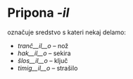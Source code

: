 # Pripona *-il*

označuje sredstvo s kateri nekaj delamo:

- *tranĉ__il__o*    – nož
- *hak__il__o*      – sekira
- *ŝlos__il__o*     – ključ
- *timig__il__o*    – strašilo
